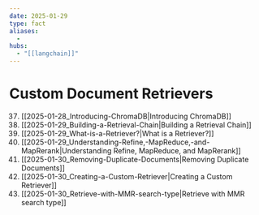 ```yaml
---
date: 2025-01-29
type: fact
aliases:
  -
hubs:
  - "[[langchain]]"
---
```


# Custom Document Retrievers

37. [[2025-01-28_Introducing-ChromaDB|Introducing ChromaDB]]
38. [[2025-01-29_Building-a-Retrieval-Chain|Building a Retrieval Chain]]
39. [[2025-01-29_What-is-a-Retriever?|What is a Retriever?]]
40. [[2025-01-29_Understanding-Refine,-MapReduce,-and-MapRerank|Understanding Refine, MapReduce, and MapRerank]]
41. [[2025-01-30_Removing-Duplicate-Documents|Removing Duplicate Documents]]
42. [[2025-01-30_Creating-a-Custom-Retriever|Creating a Custom Retriever]]
43. [[2025-01-30_Retrieve-with-MMR-search-type|Retrieve with MMR search type]]
